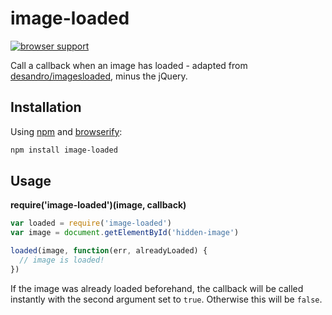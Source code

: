 # image-loaded #

[![browser support](https://ci.testling.com/hughsk/image-loaded.png)](https://ci.testling.com/hughsk/image-loaded)

Call a callback when an image has loaded - adapted from
[desandro/imagesloaded](https://github.com/desandro/imagesloaded),
minus the jQuery.

## Installation ##

Using [npm](http://npmjs.org/) and [browserify](http://browserify.org/):

``` bash
npm install image-loaded
```

## Usage ##

**require('image-loaded')(image, callback)**

``` javascript
var loaded = require('image-loaded')
var image = document.getElementById('hidden-image')

loaded(image, function(err, alreadyLoaded) {
  // image is loaded!
})
```

If the image was already loaded beforehand, the callback will be called
instantly with the second argument set to `true`. Otherwise this will be
`false`.
